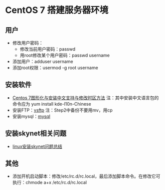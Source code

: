# CentOS 7 搭建服务器环境

## 用户
- 修改用户密码：
  + 修改当前用户密码：passwd
  + 用root修改某个用户密码：passwd username
- 添加用户：adduser username
- 添加root权限：usermod -g root username

## 安装软件
- [Centos 7图形化与安装中文支持与修改时区方法](https://www.wanghailin.cn/centos-7-install-desktop-timezone/) 注：其中安装中文语言包的命令应为 yum install kde-l10n-Chinese
- 安装FTP：[vsftp](http://www.krizna.com/centos/setup-ftp-server-centos-7-vsftp/) 注：Step2中备份不要用mv，用cp
- 安装mysql：[mysql](http://www.mamicode.com/info-detail-503994.html)

## 安装skynet相关问题
- [linux安装skynet问题总结](http://www.tuicool.com/articles/6JnAfar)

## 其他
- 添加开机启动脚本：修改/etc/rc.d/rc.local，最后添加脚本命令。在修改它可执行：chmode a+x /etc/rc.d/rc.local